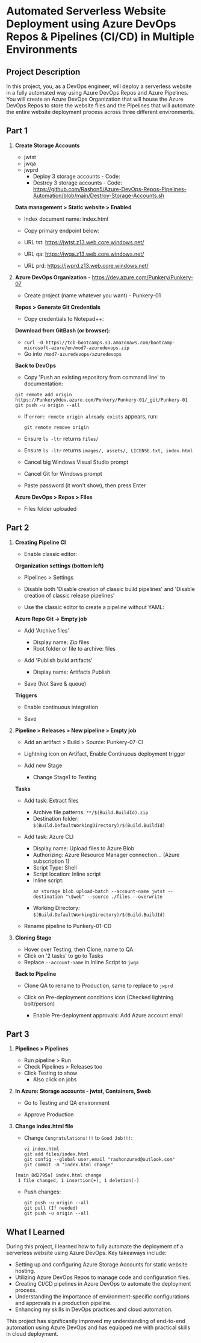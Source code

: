 # Automated Serverless Website Deployment using Azure DevOps Repos & Pipelines (CI/CD) in Multiple Environments

## Project Description
In this project, you, as a DevOps engineer, will deploy a serverless website in a fully automated way using Azure DevOps Repos and Azure Pipelines. You will create an Azure DevOps Organization that will house the Azure DevOps Repos to store the website files and the Pipelines that will automate the entire website deployment process across three different environments.

## Part 1

1. **Create Storage Accounts**
   - jwtst
   - jwqa
   - jwprd
     - Deploy 3 storage accounts - Code: 
     - Destroy 3 storage accounts - Code: https://github.com/Rashon5/Azure-DevOps-Repos-Pipelines-Automation/blob/main/Destroy-Storage-Accounts.sh

   **Data management > Static website > Enabled**
   - Index document name: index.html
   - Copy primary endpoint below:

   - URL tst: https://jwtst.z13.web.core.windows.net/
   - URL qa: https://jwqa.z13.web.core.windows.net/
   - URL prd: https://jwprd.z13.web.core.windows.net/

2. **Azure DevOps Organization** - https://dev.azure.com/Punkery/Punkery-07
   - Create project (name whatever you want) - Punkery-01

   **Repos > Generate Git Credentials**
   - Copy credentials to Notepad++:

   **Download from GitBash (or browser):** 
   - `curl -O https://tcb-bootcamps.s3.amazonaws.com/bootcamp-microsoft-azure/en/mod7-azuredevops.zip`
   - Go into `/mod7-azuredevops/azuredevops`

   **Back to DevOps**
   - Copy 'Push an existing repository from command line' to documentation:

   ```
   git remote add origin https://Punkery@dev.azure.com/Punkery/Punkery-01/_git/Punkery-01
   git push -u origin --all
   ```

   - If `error: remote origin already exists` appears, run:
     ```
     git remote remove origin
     ```

   - Ensure `ls -ltr` returns `files/`
   - Ensure `ls -ltr` returns `images/, assets/, LICENSE.txt, index.html`

   - Cancel big Windows Visual Studio prompt
   - Cancel Git for Windows prompt
   - Paste password (it won't show), then press Enter

   **Azure DevOps > Repos > Files**
   - Files folder uploaded

## Part 2

1. **Creating Pipeline CI**
   - Enable classic editor:

   **Organization settings (bottom left)**
   - Pipelines > Settings
   - Disable both 'Disable creation of classic build pipelines' and 'Disable creation of classic release pipelines'

   - Use the classic editor to create a pipeline without YAML:

   **Azure Repo Git -> Empty job**

   - Add 'Archive files'
     - Display name: Zip files
     - Root folder or file to archive: files

   - Add 'Publish build artifacts'
     - Display name: Artifacts Publish

   - Save (Not Save & queue)

   **Triggers**
   - Enable continuous integration

   - Save

2. **Pipeline > Releases > New pipeline > Empty job**
   - Add an artifact > Build > Source: Punkery-07-CI
   - Lightning icon on Artifact, Enable Continuous deployment trigger

   - Add new Stage
     - Change Stage1 to Testing

   **Tasks**
   - Add task: Extract files
     - Archive file patterns: `**/$(Build.BuildId).zip`
     - Destination folder: `$(Build.DefaultWorkingDirectory)/$(Build.BuildId)`

   - Add task: Azure CLI
     - Display name: Upload files to Azure Blob
     - Authorizing: Azure Resource Manager connection... (Azure subscription 1)
     - Script Type: Shell
     - Script location: Inline script
     - Inline script:
       ```
       az storage blob upload-batch --account-name jwtst --destination "\$web" --source ./files --overwrite
       ```
     - Working Directory: `$(Build.DefaultWorkingDirectory)/$(Build.BuildId)`

   - Rename pipeline to Punkery-01-CD

3. **Cloning Stage**
   - Hover over Testing, then Clone, name to QA
   - Click on '2 tasks' to go to Tasks
   - Replace `--account-name` in Inline Script to `jwqa`

   **Back to Pipeline**
   - Clone QA to rename to Production, same to replace to `jwprd`

   - Click on Pre-deployment conditions icon (Checked lightning bolt/person)
     - Enable Pre-deployment approvals: Add Azure account email

## Part 3

1. **Pipelines > Pipelines**
   - Run pipeline > Run
   - Check Pipelines > Releases too
   - Click Testing to show
     - Also click on jobs

2. **In Azure: Storage accounts - jwtst, Containers, $web**
   - Go to Testing and QA environment

   - Approve Production

3. **Change index.html file**
   - Change `Congratulations!!!` to `Good Job!!!`:
     ```
     vi index.html
     git add files/index.html
     git config --global user.email "rashonzured@outlook.com"
     git commit -m "index.html change"
     ```

   ```
   [main 8d2795a] index.html change
    1 file changed, 1 insertion(+), 1 deletion(-)
   ```

   - Push changes:
     ```
     git push -u origin --all
     git pull (If needed)
     git push -u origin --all
     ```

## What I Learned
During this project, I learned how to fully automate the deployment of a serverless website using Azure DevOps. Key takeaways include:

- Setting up and configuring Azure Storage Accounts for static website hosting.
- Utilizing Azure DevOps Repos to manage code and configuration files.
- Creating CI/CD pipelines in Azure DevOps to automate the deployment process.
- Understanding the importance of environment-specific configurations and approvals in a production pipeline.
- Enhancing my skills in DevOps practices and cloud automation.

This project has significantly improved my understanding of end-to-end automation using Azure DevOps and has equipped me with practical skills in cloud deployment.
